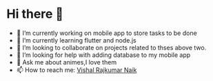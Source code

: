 # Hi there 👋

<!--
**vishalrajkumar000/vishalrajkumar000** is a ✨ _special_ ✨ repository because its `README.md` (this file) appears on your GitHub profile.

Here are some ideas to get you started:


-->
- 🔭 I’m currently working on mobile app to store tasks to be done
- 🌱 I’m currently learning flutter and node.js
- 🤝 I’m looking to collaborate on projects related to thses above two.
- 🤔 I’m looking for help with adding database to my mobile app
- 💬 Ask me about animes,I love them
- 📫 How to reach me: [Vishal Rajkumar Naik](mailto:vishalrajkumar13232@gmail.com "Mail me")
